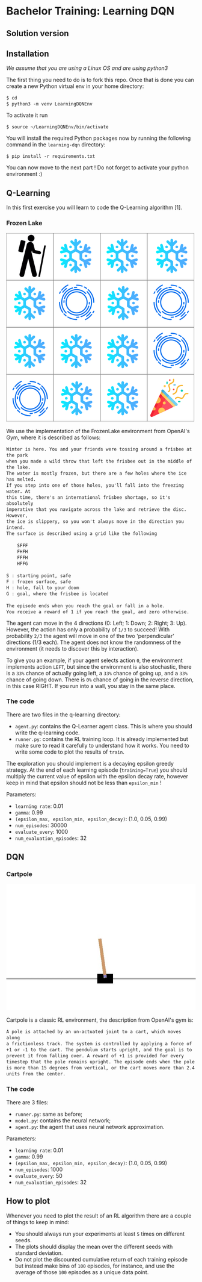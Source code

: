 # Bachelor Training: Learning DQN

## Solution version

## Installation

_We assume that you are using a Linux OS and are using python3_

The first thing you need to do is to fork this repo. Once that is done you can create a new Python virtual env in your home directory:
```shell
$ cd
$ python3 -m venv LearningDQNEnv
```
To activate it run 
```shell
$ source ~/LearningDQNEnv/bin/activate
```
You will install the required Python packages now by running the following command in the `learning-dqn` directory:
```shell
$ pip install -r requirements.txt
```
You can now move to the next part ! Do not forget to activate your python environment :)

## Q-Learning

In this first exercise you will learn to code the Q-Learning algorithm [1].

### Frozen Lake

![Frozen Lake Env](img/frozenlake4x4.png)

We use the implementation of the FrozenLake environment from OpenAI's Gym, where it is described as follows:


    Winter is here. You and your friends were tossing around a frisbee at the park 
    when you made a wild throw that left the frisbee out in the middle of the lake. 
    The water is mostly frozen, but there are a few holes where the ice has melted. 
    If you step into one of those holes, you'll fall into the freezing water. At 
    this time, there's an international frisbee shortage, so it's absolutely 
    imperative that you navigate across the lake and retrieve the disc. However, 
    the ice is slippery, so you won't always move in the direction you intend. 
    The surface is described using a grid like the following

        SFFF
        FHFH
        FFFH
        HFFG

    S : starting point, safe
    F : frozen surface, safe
    H : hole, fall to your doom
    G : goal, where the frisbee is located

    The episode ends when you reach the goal or fall in a hole.
    You receive a reward of 1 if you reach the goal, and zero otherwise.


The agent can move in the 4 directions (0: Left; 1: Down; 2: Right; 3: Up). However, the action has only a probability of `1/3` to succeed! With probability `2/3` the agent will move in one of the two 'perpendicular' directions (1/3 each). The agent does not know the randomness of the environment (it needs to discover this by interaction).

To give you an example, if your agent selects action `0`, the environment implements action `LEFT`, but since the environment is also stochastic, there is a `33%` chance of actually going left, a `33%` chance of going up, and a `33%` chance of going down. There is `0%` chance of going in the reverse direction, in this case RIGHT. If you run into a wall, you stay in the same place.

### The code

There are two files in the q-learning directory:
- `agent.py`: contains the Q-Learner agent class. This is where you should write the q-learning code.
- `runner.py`: contains the RL training loop. It is already implemented but make sure to read it carefully to understand how it works. You need to write some code to plot the results of `train`. 

The exploration you should implement is a decaying epsilon greedy strategy. At the end of each learning episode (`training=True`) you should multiply the current value of epsilon with the epsilon decay rate, however keep in mind that epsilon should not be less than `epsilon_min` ! 

Parameters:
* `learning rate`: 0.01
* `gamma`: 0.99
* `(epsilon_max, epsilon_min, epsilon_decay)`: (1.0, 0.05, 0.99)
* `num_episodes`: 30000
* `evaluate_every`: 1000
* `num_evaluation_episodes`: 32

## DQN

### Cartpole

![Cartpole](img/cartpole.jpg)

Cartpole is a classic RL environment, the description from OpenAI's gym is:

    A pole is attached by an un-actuated joint to a cart, which moves along 
    a frictionless track. The system is controlled by applying a force of 
    +1 or -1 to the cart. The pendulum starts upright, and the goal is to 
    prevent it from falling over. A reward of +1 is provided for every 
    timestep that the pole remains upright. The episode ends when the pole 
    is more than 15 degrees from vertical, or the cart moves more than 2.4 
    units from the center.

### The code
There are 3 files:
* `runner.py`: same as before;
* `model.py`: contains the neural network;
* `agent.py`: the agent that uses neural network approximation.

Parameters:
* `learning rate`: 0.01
* `gamma`: 0.99
* `(epsilon_max, epsilon_min, epsilon_decay)`: (1.0, 0.05, 0.99)
* `num_episodes`: 1000
* `evaluate_every`: 50
* `num_evaluation_episodes`: 32


## How to plot

Whenever you need to plot the result of an RL algorithm there are a couple of things to keep in mind:
- You should always run your experiments at least `5` times on different seeds.
- The plots should display the mean over the different seeds with standard deviation.
- Do not plot the discounted cumulative return of each training episode but instead make bins of `100` episodes, for instance, and use the average of those `100` episodes as a unique data point.
